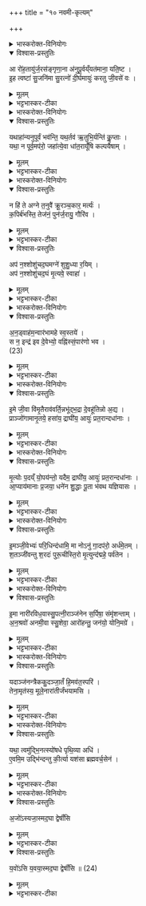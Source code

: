 +++
title = "१० नवमी-कृत्यम्"

+++

<details><summary>भास्करोक्त-विनियोगः</summary>

1नवम्यां व्युष्टायां  
यज्ञोपवीत्य् अन्तरा ग्रामं श्मशानं च  
अग्निम् उपसमाधाय सम्परिस्तीर्य  
अपरेणाग्निं रोहितं चर्मानडुहं प्राचीनग्रीवम् उत्तरलोमास्तीर्य  
तद्-वेतस-मालिनो ज्ञातीन् आरोहयति - आरोहतेति ॥  
</details>


<details open><summary>विश्वास-प्रस्तुतिः</summary>

आ रो॑ह॒तायु॑र्ज॒रस॑ङ्गृणा॒ना अ॑नुपू॒र्वय्ँयत॑माना॒ यति॒ष्ट ।  
इ॒ह त्वष्टा॑ सु॒जनि॑मा सु॒रत्नो॑ दी॒र्घमायुः॑ करतु जी॒वसे॑ वः ।  
</details>

<details><summary>मूलम्</summary>

आ रो॑ह॒तायु॑र्ज॒रस॑ङ्गृणा॒ना अ॑नुपू॒र्वय्ँयत॑माना॒ यति॒ष्ट ।  
इ॒ह त्वष्टा॑ सु॒जनि॑मा सु॒रत्नो॑ दी॒र्घमायुः॑ करतु जी॒वसे॑ वः ।  
</details>

<details><summary>भट्टभास्कर-टीका</summary>

हे ज्ञातयः! इदं चर्म आरोहत आयुर् जीवितं जरसं जरां गृणानाः प्रार्थयमाना यावज्जरमायुः प्रार्थयमाना आरोहत अनुपूर्वं ज्येष्ठक्रमेण वर्णक्रमेण च अन्येषु । प्रेतकर्मसु कनिष्ठक्रमेण प्रवृत्तिः । अत्र तु शान्तिकर्मणि सर्व एव प्रयत्नो अनुपूर्वं कर्तव्यः । यतिष्ट द्वे एते पदे । यतिशब्दो यावन्त इत्यस्य अर्थे । स्त इत्य् अस्तेर्लोटि मध्यमपुरुषबहुवचनम् । लडर्थे लोट् । यावन्त स्थ ते सर्वे आरोहतेति । बह्वृचास्तु - लडन्तमेवाधीयते - 'यतिष्ठ' इति । पदकाले च द्वैपद्यम् । इह कर्मणि त्वष्टा हविषां पापानां वा तनूकर्ताऽयमग्निः सुजनिमा शोभनजन्मा सुरत्नः भक्तेभ्यो देयैः शोभनैः रत्नैरुपेतः वः युष्मभ्यं दीर्घमायुः करतु ददातु जीवसे जीवनाय ॥  
</details>

<details><summary>भास्करोक्त-विनियोगः</summary>

2अथैनान् अनुपूर्वान् कल्पयति - यथाऽहानीति ॥ 
</details>


<details open><summary>विश्वास-प्रस्तुतिः</summary>

यथाहा॑न्यनुपूर्वं भव॑न्ति॒ यथ॒र्तव॑ ऋ॒तुभि॒र्यन्ति॑ कॢ॒प्ताः ।  
यथा॒ न पूर्व॒मप॑रो॒ जहा॑त्ये॒वा धा॑त॒रायूँ॑षि कल्पयैषाम् ।  
</details>

<details><summary>मूलम्</summary>

यथाहा॑न्यनुपूर्वं भव॑न्ति॒ यथ॒र्तव॑ ऋ॒तुभि॒र्यन्ति॑ कॢ॒प्ताः ।  
यथा॒ न पूर्व॒मप॑रो॒ जहा॑त्ये॒वा धा॑त॒रायूँ॑षि कल्पयैषाम् ।  
</details>

<details><summary>भट्टभास्कर-टीका</summary>

अहानि यथा अनुपूर्वं क्रमेण भवन्ति - आदित्यवारस्सोमवार इति । यथा वा वसन्तादय ऋतव ऋतुभिर् ग्रीष्मादिभिः क्रमेण कॢप्ता यन्ति गच्छन्ति । यथेति वचनात्तथेति गम्यते । तथा एषां ज्ञातीनां मध्ये पूर्व पूर्वोत्पन्नम् अपरः परोत्पन्नः यथा न जहाति तस्मिन् जीवति न म्रियते एवा एवं हे धातः ! प्रजापते ! एवम् एषाम् आयूंषि कल्पय ॥  
</details>

<details><summary>भास्करोक्त-विनियोगः</summary>

3अथ प्रतिलोमकृतया वारण्या स्रुचा चतुर्गृहीते द्वे आहुती जुहोति - न हीति ॥ 
</details>


<details open><summary>विश्वास-प्रस्तुतिः</summary>

न हि॑ ते अग्ने त॒नुवै॑ क्रू॒रञ्च॒कार॒ मर्त्यः॑ ।  
क॒पिर्ब॑भस्ति॒ तेज॑नं॒ पुन॑र्ज॒रायु॒ गौरि॑व ।  
</details>

<details><summary>मूलम्</summary>

न हि॑ ते अग्ने त॒नुवै॑ क्रू॒रञ्च॒कार॒ मर्त्यः॑ ।  
क॒पिर्ब॑भस्ति॒ तेज॑नं॒ पुन॑र्ज॒रायु॒ गौरि॑व ।  
</details>

<details><summary>भट्टभास्कर-टीका</summary>

हे अग्ने ! तनुवै । तृतीयार्थे चतुर्थी । तत्सम्बन्धिना तन्वा अस्मदीयो मर्त्यः क्रूरं कर्म पितृमेधं न हि चकार । लोडर्थे लिट् । हि शब्दोऽवधारणे । नैव करोतु । उत्तरेणार्धेन अग्निस्स्तूयते । तत्रैकवाक्यताप्रसिद्ध्यर्थं यस्य ते इत्यध्याहारः । यस्य ते तेजनं तेजः कपिर् आदित्यः कम् उदकं भूयिष्ठं पिबति रश्मिभिरादत्त इति । पुनः वीप्साया लोपो द्रष्टव्यः । पुनःपुनो ऽहरहः बभस्ति भक्षयति रात्री प्रवेशितं तेजः प्रातरुपादत्ते ; जरायु गौरिव यथा गौः प्रसूता अनिवार्यमाणा स्वं जरायु भक्षयते तद्वत् । 'अग्निं वावादित्यः सायं प्रविशति । उद्यन्तं वावादित्यमग्निरनु समारोहति' इति । एवं नामभागस्त्वं यथाऽऽदित्यमाप्याययसि तेन चाप्याय्यसे इति ॥  
</details>

<details open><summary>विश्वास-प्रस्तुतिः</summary>

अप॑ न॒श्शोशु॑चद॒घमग्ने॑ शुशु॒ध्या र॒यिम् ।  
अप॑ न॒श्शोशु॑चद॒घं मृ॒त्यवे॒ स्वाहा॑ ।  
</details>

<details><summary>मूलम्</summary>

अप॑ न॒श्शोशु॑चद॒घमग्ने॑ शुशु॒ध्या र॒यिम् ।  
अप॑ न॒श्शोशु॑चद॒घं मृ॒त्यवे॒ स्वाहा॑ ।  
</details>

<details><summary>भट्टभास्कर-टीका</summary>

4अप न इति ॥ हे अग्ने! नो ऽस्माकं सम्बन्ध्य् अघम् अपशोशुचत् । यद्यप्यन्यत्र शुचिर्दीप्तौ शोके वा दृष्टस् तथाऽप्यत्र उपसर्गवशाद् अपनये द्रष्टव्यः । पुरुषव्यत्ययः । पञ्चमो लकारः । अपशोशुचद् अपनय रयिं धनं च आशुशुद्धि । शुन्धीति याच्ञाकर्मसु पठ्यते । तस्यैवेदं सु[वि]कृतं रूपम् । याच्ञया च तत्पूर्वं दानं लक्ष्यते । आभिमुख्येन पापमपनय । अप न इत्यादि । पुनरादरार्थम् । मृत्यवे स्वाहा त्वत्प्रसादादिदं मृत्यवे दत्तमस्तु ॥  
</details>

<details><summary>भास्करोक्त-विनियोगः</summary>

5उत्तरेणाग्निं लोहितोऽनड्वान् प्राङ्मुखोऽवस्थितो भवति । तं ज्ञातयोऽन्वारभन्ते - अनड्वाहम् इति ॥ 
</details>


<details open><summary>विश्वास-प्रस्तुतिः</summary>

अ॒न॒ड्वाह॑म॒न्वार॑भामहे स्व॒स्तये॑ ।  
स न॒ इन्द्र॑ इव दे॒वेभ्यो॒ वह्नि॑स्सं॒पार॑णो भव ।  
(23)  
</details>

<details><summary>मूलम्</summary>

अ॒न॒ड्वाह॑म॒न्वार॑भामहे स्व॒स्तये॑ ।  
स न॒ इन्द्र॑ इव दे॒वेभ्यो॒ वह्नि॑स्सं॒पार॑णो भव ।  
(23)  
</details>

<details><summary>भट्टभास्कर-टीका</summary>

अनः शकटं तद्वहतीत्य् अनड्वान् तद्वहनयोग्यं तं त्वा अन्वारभामहे स्वस्तये अविनाशाय । स त्वं नो ऽस्मभ्यं वह्निर् वोढा सम्पारणः सम्यक्पारस्य च नेता भव इन्द्र इव देवेभ्यः यथा इन्द्रः वह्निः सम्पारणश्च तद्वत् ॥  
</details>

<details><summary>भास्करोक्त-विनियोगः</summary>

6अथ प्राञ्चो गच्छन्ति - इमे जीवा इति ॥ 
</details>

<details open><summary>विश्वास-प्रस्तुतिः</summary>

इ॒मे जी॒वा वि॑मृ॒तैराव॑वर्ति॒न्नभू॑द्भ॒द्रा दे॒वहू॑तिन्नो अ॒द्य ।  
प्राञ्जो॑गामानृ॒तये॒ हसा॑य॒ द्राघी॑य॒ आयुः॑ प्रत॒रान्दधा॑नाः ।  
</details>

<details><summary>मूलम्</summary>

इ॒मे जी॒वा वि॑मृ॒तैराव॑वर्ति॒न्नभू॑द्भ॒द्रा दे॒वहू॑तिन्नो अ॒द्य ।  
प्राञ्जो॑गामानृ॒तये॒ हसा॑य॒ द्राघी॑य॒ आयुः॑ प्रत॒रान्दधा॑नाः ।  
</details>

<details><summary>भट्टभास्कर-टीका</summary>

जीवन्त इमे मृतस्य सम्बन्धिनः वयम् । पञ्चम्यर्थे तृतीया । मृतेभ्यः पितृभ्यः व्याववर्तिन् । लङ्य् उत्तमपुरुषबहुवचने छान्दसं रूपम् । व्यावर्तामहे अतः परं च नो ऽस्माकं भद्रा देवहूतिम् । विभक्तिव्यत्ययः । देवहूतिर् देवयज्या अभूद् भवतु । प्रातः जकारश्छान्दसः । प्राञ्चः प्राङ्मुखा वयम् अगाम । वर्तमाने लुङ् । संहिताकाले छान्दसो दीर्घः । बह्वृचा ह्रस्वमेव पठन्ति । किमर्थं गच्छथ ? नृतये नृत्ताय हसाय हास्याय च । आभ्यां च स्वैरचेष्टा लक्ष्यते । स्वैरं चेष्टितुं द्राधीयः दीर्घतरम् आयुः प्रतरां दधाना अतिशयेन ॥  
</details>

<details><summary>भास्करोक्त-विनियोगः</summary>

7जघन्यो वेतसशाखया अवकाभिश्च पदानि संलोपयन्नेति - मृत्योरिति ॥ 
</details>


<details open><summary>विश्वास-प्रस्तुतिः</summary>

मृ॒त्योः प॒दय्ँ यो॒पय॑न्तो॒ यदैम॒ द्राघी॑य॒ आयुः॑ प्रत॒रान्दधा॑नाः ।  
आ॒प्याय॑मानाः प्र॒जया॒ धने॑न शु॒द्धाः पू॒ता भ॑वथ यज्ञियासः ।  
</details>

<details><summary>मूलम्</summary>

मृ॒त्योः प॒दय्ँ यो॒पय॑न्तो॒ यदैम॒ द्राघी॑य॒ आयुः॑ प्रत॒रान्दधा॑नाः ।  
आ॒प्याय॑मानाः प्र॒जया॒ धने॑न शु॒द्धाः पू॒ता भ॑वथ यज्ञियासः ।  
</details>

<details><summary>भट्टभास्कर-टीका</summary>

मृत्योर् आगतस्य पदं पदनीयस्थानं योपयन्तः लोपयन्तः प्रमृजन्तः यद् यस्माद् ऐम । एतेर्लुङ्य् अडागमे छान्दसो वृद्धिः । आगतवन्तो वयम् । अनडुहो यत् पदप्रमार्जनं तन् मृत्योरेवं पदानां प्रमार्जनत्वेन निरूप्यते । यस्माद् वयं मृत्योः पदं प्रमृजन्तः प्राङ्मुखा गताः, यत्नादिति । वचनात् तस्मादिति गम्यते; तस्माद् दीर्घतरम् आयुः प्रकृष्टतरं दधाना अस्मासु स्थापयन्त आप्याययन्तः । प्रजया च धनेन च आप्यायमाना वर्धमानाः शुद्धाः शरीरेण पूता मनसा यज्ञियासः यज्ञार्हा भवथ । पुरुषव्यत्ययः । भवामः ॥  
</details>

<details><summary>भास्करोक्त-विनियोगः</summary>

8अथ एभ्योऽध्वर्युर् दक्षिणतोऽश्मानं परिधिं दधाति - इममिति ॥ 
</details>

<details open><summary>विश्वास-प्रस्तुतिः</summary>

इ॒मञ्जी॒वेभ्यः॑ परि॒धिन्द॑धामि॒ मा नोऽनु॑ गा॒दप॑रो॒ अर्ध॑मे॒तम् ।  
श॒तञ्जी॑वन्तु श॒रदः॑ पुरू॒चीस्ति॒रो मृ॒त्युन्द॑द्महे॒ पर्व॑तेन ।  
</details>

<details><summary>मूलम्</summary>

इ॒मञ्जी॒वेभ्यः॑ परि॒धिन्द॑धामि॒ मा नोऽनु॑ गा॒दप॑रो॒ अर्ध॑मे॒तम् ।  
श॒तञ्जी॑वन्तु श॒रदः॑ पुरू॒चीस्ति॒रो मृ॒त्युन्द॑द्महे॒ पर्व॑तेन ।  
</details>

<details><summary>भट्टभास्कर-टीका</summary>

इमम् अश्मानं जीवेभ्यः जीवताम् एषामर्थाय परिधिं मृत्युर् येन परिधीयते तिरोधीयते स परिधिस् तं दधामि स्थापयामि नो ऽस्माकं मध्ये कश्चिदपि नु क्षिप्रम् अकाल एव अर्घम् । धकारश्छान्दसः । एतम् अर्थं मृत्युलक्षणं मा गान् मा गमः । अपरः मृतादन्यः सर्वे वयं शतं शरदः वत्सरान् जीवेम । पुरूचीः पुरूणि बहून्य् आर्तवानि कुसुमादीन्य् अञ्चति इति पुरूचीः शरदः । मृत्युं दद्महे दकारश्छान्दसः दध्महे केन पर्वतेन अनेन अश्मना ॥  
</details>

<details><summary>भास्करोक्त-विनियोगः</summary>

9स्त्रीणाम् अञ्जलिषु सम्पातान् अवनयति । इमा नारीरिति तैर् मुखानि विमृजन्ते ॥ 
</details>

<details open><summary>विश्वास-प्रस्तुतिः</summary>

इ॒मा नारी॑रविध॒वास्सु॒पत्नी॒राञ्ज॑नेन स॒र्पिषा॒ संमृ॑शन्ताम् ।  
अ॒न॒श्रवो॑ अनमी॒वा स्सु॒शेवा॒ आरो॑हन्तु॒ जन॑यो॒ योनि॒मग्रे॑ ।  
</details>

<details><summary>मूलम्</summary>

इ॒मा नारी॑रविध॒वास्सु॒पत्नी॒राञ्ज॑नेन स॒र्पिषा॒ संमृ॑शन्ताम् ।  
अ॒न॒श्रवो॑ अनमी॒वा स्सु॒शेवा॒ आरो॑हन्तु॒ जन॑यो॒ योनि॒मग्रे॑ ।  
</details>

<details><summary>भट्टभास्कर-टीका</summary>

इमा नारीर् नार्यो ऽमात्यस्त्रियो ऽविधवा भर्तृमत्यः सुपत्नीः सुपत्न्यः शोभनः पतिर् यासाम् अविधवा इत्यनेनैव सिद्धे शोभनत्वविशेषविवक्षया पुनर्वचनम् । आञ्जनेन । आङ् ईषदर्थे । ईषदञ्जनसाधनेन । सर्पिषा सम्पाताज्येन । सम्मृशन्तां सम्यक् मुखानि मृजन्तु । अनश्रवो ऽश्रुरहिता अरुदन्त्यो ऽनमीवा अरोगाः सुशेवा मानसदुःखराहिता आरोहन्तु जनयो ऽपत्यजननयोग्या वध्वः योनिं गृहम् अग्रे प्रथमं पुम्भ्यः ॥  
</details>

<details><summary>भास्करोक्त-विनियोगः</summary>

10त्रैककुदेन अञ्जनेनाञ्जीरन् - यदाञ्जनमिति ॥ 
</details>

<details open><summary>विश्वास-प्रस्तुतिः</summary>

यदाञ्ज॑नन्त्रैककु॒दञ्जा॒तँ हि॒मव॑त॒स्परि॑ ।  
तेना॒मृत॑स्य॒ मूले॒नारा॑तीर्जंभयामसि ।  
</details>

<details><summary>मूलम्</summary>

यदाञ्ज॑नन्त्रैककु॒दञ्जा॒तँ हि॒मव॑त॒स्परि॑ ।  
तेना॒मृत॑स्य॒ मूले॒नारा॑तीर्जंभयामसि ।  
</details>

<details><summary>भट्टभास्कर-टीका</summary>

त्रिककुन्नामपर्वतस् त्रैककुदं यद् एवम्भूतम् आञ्जनम् अक्ष्णोर् ईषदञ्जनसाधनं हिमवतः पर्य् उपरि जातम् । तेन अमृतस्य अमरणस्य मूलेन कारणेन अक्षीण्यञ्जाना अरातीः शत्रुजातीर् जम्भयामसि जम्भमयामः नाशयामः ॥  
</details>

<details><summary>भास्करोक्त-विनियोगः</summary>

11पृथिव्याम् ओषधिस्तम्बं प्रतिष्ठापयति - यथेति ॥ 
</details>

<details open><summary>विश्वास-प्रस्तुतिः</summary>

यथा॒ त्वमु॑द्भि॒नत्स्यो॑षधे पृथि॒व्या अधि॑ ।  
ए॒वमि॒म उद्भि॑न्दन्तु की॒र्त्या यश॑सा ब्रह्मवर्च॒सेन॑ ।  
</details>

<details><summary>मूलम्</summary>

यथा॒ त्वमु॑द्भि॒नत्स्यो॑षधे पृथि॒व्या अधि॑ ।  
ए॒वमि॒म उद्भि॑न्दन्तु की॒र्त्या यश॑सा ब्रह्मवर्च॒सेन॑ ।  
</details>

<details><summary>भट्टभास्कर-टीका</summary>

हे ओषधे यथा त्वम् उद्भिद्य प्रकाशसे पृथिव्या अधि । अधिः पञ्चम्यर्थानुवादी । पृथिव्या उद्भिनत्सि । एवम् इमे मृतस्य अमात्या उद्भिन्दन्तु प्रकाशन्तां कीर्त्यादिभिः । कीर्तेर् यशसश्च विद्यादिकारणभेदेन भेदः । वृत्तस्वाध्यायसम्पद् ब्रह्मवर्चसम् ॥  
</details>

<details><summary>भास्करोक्त-विनियोगः</summary>

12अजम् एतदहः पचन्ति यवोदनं च - अजोसि इति ॥ अजस्य प्राश्नन्ति । यवोसीति यवोदनं च ॥ 
</details>


<details open><summary>विश्वास-प्रस्तुतिः</summary>

अ॒जो॑ऽस्यजा॒स्मद॒घा द्वेषाँ॑सि
</details>

<details><summary>मूलम्</summary>

अ॒जो॑ऽस्यजा॒स्मद॒घा द्वेषाँ॑सि
</details>
 
<details><summary>भट्टभास्कर-टीका</summary>

अजोसि । त्वं तद्विकारमांसस्य अयं प्रकृतिशब्दो ऽज क्षिप । अस्मद् अस्मत्तो ऽघानि द्वेषांसि द्विषां चास्मासु शत्रूणाम् । 
</details>


<details open><summary>विश्वास-प्रस्तुतिः</summary>

य॒वो॑ऽसि य॒वया॒स्मद॒घा द्वेषाँ॑सि ॥ (24)
</details>

<details><summary>मूलम्</summary>

य॒वो॑ऽसि य॒वया॒स्मद॒घा द्वेषाँ॑सि ॥ (24)
</details>
  
<details><summary>भट्टभास्कर-टीका</summary>

यवोसीति निगदसिद्धम् । यवय अस्मत्तः पृथक्कुरु ॥  
इत्यारण्यके चतुर्थे दशमोऽनुवाकः ॥
</details>
